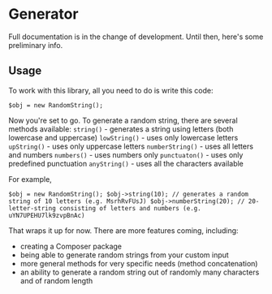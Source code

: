 # Generator

Full documentation is in the change of development. Until then, here's some preliminary info.

## Usage
To work with this library, all you need to do is write this code:

``
$obj = new RandomString();
``

Now you're set to go. To generate a random string, there are several methods available:
`string()` - generates a string using letters (both lowercase and uppercase)
`lowString()` - uses only lowercase letters
`upString()` - uses only uppercase letters
`numberString()` - uses all letters and numbers
`numbers()` - uses numbers only
`punctuaton()` - uses only predefined punctuation
`anyString()` - uses all the characters available

For example,

``
$obj = new RandomString();
$obj->string(10); // generates a random string of 10 letters (e.g. MsrhRvFUsJ)
$obj->numberString(20); // 20-letter-string consisting of letters and numbers (e.g. uYN7UPEHU7lk9zvpBnAc)
``


That wraps it up for now. There are more features coming, including:
- creating a Composer package
- being able to generate random strings from your custom input
- more general methods for very specific needs (method concatenation)
- an ability to generate a random string out of randomly many characters and of random length
